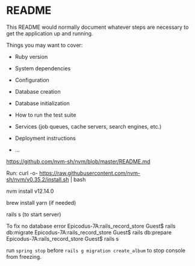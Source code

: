 # README

This README would normally document whatever steps are necessary to get the
application up and running.

Things you may want to cover:

* Ruby version

* System dependencies

* Configuration

* Database creation

* Database initialization

* How to run the test suite

* Services (job queues, cache servers, search engines, etc.)

* Deployment instructions

* ...

https://github.com/nvm-sh/nvm/blob/master/README.md

Run:
curl -o- https://raw.githubusercontent.com/nvm-sh/nvm/v0.35.2/install.sh | bash

nvm install v12.14.0

brew install yarn (if needed)

rails s (to start server)


To fix no database error
Epicodus-7A:rails_record_store Guest$ rails db:migrate
Epicodus-7A:rails_record_store Guest$ rails db:prepare
Epicodus-7A:rails_record_store Guest$ rails s


run `spring stop` before `rails g migration create_album` to stop console from freezing.
